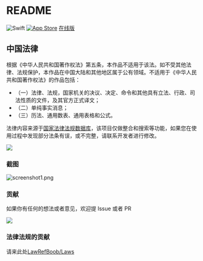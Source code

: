 # README

![Swift](https://img.shields.io/badge/swift-F54A2A?style=for-the-badge\&logo=swift\&logoColor=white) [![App Store](https://img.shields.io/badge/App_Store-0D96F6?style=for-the-badge\&logo=app-store\&logoColor=white)](https://apps.apple.com/app/apple-store/id1612953870?pt=124208302\&ct=github\&mt=8) [在线版](https://lawrefbook.github.io/)

## 中国法律

根据《中华人民共和国著作权法》第五条，本作品不适用于该法。如不受其他法律、法规保护，本作品在中国大陆和其他地区属于公有领域。不适用于《中华人民共和国著作权法》的作品包括：

* （一）法律、法规，国家机关的决议、决定、命令和其他具有立法、行政、司法性质的文件，及其官方正式译文；
* （二）单纯事实消息；
* （三）历法、通用数表、通用表格和公式。

法律内容来源于[国家法律法规数据库](https://flk.npc.gov.cn)，该项目仅做整合和搜索等功能，如果您在使用过程中发现部分法条有误，或不完整，请联系开发者进行修改。

![](https://s2.loli.net/2022/03/17/EemiTDZlXO9SvfP.png)

### 截图

![screenshot1.png](resources/screenshot1.png)

### 贡献

如果你有任何的想法或者意见，欢迎提 Issue 或者 PR

[![](https://contrib.rocks/image?repo=RanKKI/LawRefBook)](https://github.com/RanKKI/LawRefBook/graphs/contributors)

### 法律法规的贡献

请来此处[LawRefBoob/Laws](https://github.com/LawRefBook/Laws)

